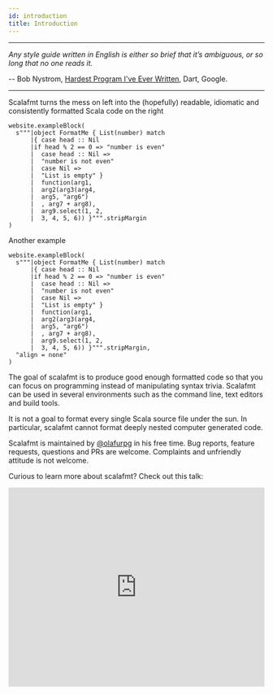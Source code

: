 ```yaml
---
id: introduction
title: Introduction
---
```


---

*Any style guide written in English is either so brief that it’s ambiguous,
or so long that no one reads it.*

  -- Bob Nystrom, [Hardest Program I've Ever Written](http://journal.stuffwithstuff.com/2015/09/08/the-hardest-program-ive-ever-written/), Dart, Google.

---

Scalafmt turns the mess on left into the (hopefully) readable, idiomatic and consistently formatted Scala code on the right

```tut:passthrough
website.exampleBlock(
  s"""|object FormatMe { List(number) match
      |{ case head :: Nil
      |if head % 2 == 0 => "number is even"
      |  case head :: Nil =>
      |  "number is not even"
      |  case Nil =>
      |  "List is empty" }
      |  function(arg1,
      |  arg2(arg3(arg4,
      |  arg5, "arg6")
      |  , arg7 + arg8),
      |  arg9.select(1, 2,
      |  3, 4, 5, 6)) }""".stripMargin
)
```

Another example

```tut:passthrough
website.exampleBlock(
  s"""|object FormatMe { List(number) match
      |{ case head :: Nil
      |if head % 2 == 0 => "number is even"
      |  case head :: Nil =>
      |  "number is not even"
      |  case Nil =>
      |  "List is empty" }
      |  function(arg1,
      |  arg2(arg3(arg4,
      |  arg5, "arg6")
      |  , arg7 + arg8),
      |  arg9.select(1, 2,
      |  3, 4, 5, 6)) }""".stripMargin,
  "align = none"
)
```

The goal of scalafmt is to produce good enough formatted code so that
you can focus on programming instead of manipulating syntax trivia.
Scalafmt can be used in several environments such as the command line, text
editors and build tools.

It is not a goal to format every single Scala source file under the sun.
In particular, scalafmt cannot format deeply nested computer generated
code.

Scalafmt is maintained by [@olafurpg](https://twitter.com/olafurpg) in his free time.
Bug reports, feature requests, questions and PRs are welcome.
Complaints and unfriendly attitude is not welcome.

Curious to learn more about scalafmt? Check out this talk:

<iframe src="https://player.vimeo.com/video/165929294" width="100%" style="height: 28em;" frameborder="0" webkitallowfullscreen mozallowfullscreen allowfullscreen></iframe>

